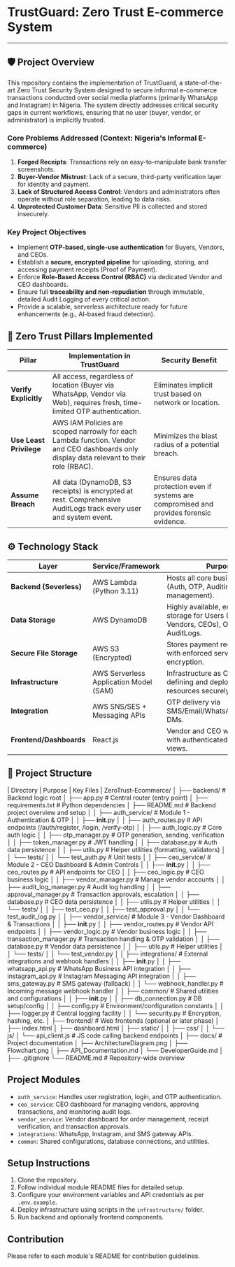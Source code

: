 # TrustGuard: Zero Trust E-commerce System 
---

## 🛡️ Project Overview
This repository contains the implementation of TrustGuard, a state-of-the-art Zero Trust Security System designed to secure informal e-commerce transactions conducted over social media platforms (primarily WhatsApp and Instagram) in Nigeria. The system directly addresses critical security gaps in current workflows, ensuring that no user (buyer, vendor, or administrator) is implicitly trusted.

### Core Problems Addressed (Context: Nigeria's Informal E-commerce)
1. **Forged Receipts**: Transactions rely on easy-to-manipulate bank transfer screenshots.
2. **Buyer-Vendor Mistrust**: Lack of a secure, third-party verification layer for identity and payment.
3. **Lack of Structured Access Control**: Vendors and administrators often operate without role separation, leading to data risks.
4. **Unprotected Customer Data**: Sensitive PII is collected and stored insecurely.

### Key Project Objectives
- Implement **OTP-based, single-use authentication** for Buyers, Vendors, and CEOs.
- Establish a **secure, encrypted pipeline** for uploading, storing, and accessing payment receipts (Proof of Payment).
- Enforce **Role-Based Access Control (RBAC)** via dedicated Vendor and CEO dashboards.
- Ensure full **traceability and non-repudiation** through immutable, detailed Audit Logging of every critical action.
- Provide a scalable, serverless architecture ready for future enhancements (e.g., AI-based fraud detection).

## 🔑 Zero Trust Pillars Implemented
| Pillar | Implementation in TrustGuard | Security Benefit |
|--------|------------------------------|------------------|
| __Verify Explicitly__ | All access, regardless of location (Buyer via WhatsApp, Vendor via Web), requires fresh, time-limited OTP authentication. | Eliminates implicit trust based on network or location. |
| __Use Least Privilege__ | AWS IAM Policies are scoped narrowly for each Lambda function. Vendor and CEO dashboards only display data relevant to their role (RBAC). | Minimizes the blast radius of a potential breach. |
| __Assume Breach__ | All data (DynamoDB, S3 receipts) is encrypted at rest. Comprehensive AuditLogs track every user and system event. | Ensures data protection even if systems are compromised and provides forensic evidence. |

## ⚙️ Technology Stack
| Layer | Service/Framework | Purpose |
|-------|-------------------|---------|
| __Backend (Severless)__ | AWS Lambda (Python 3.11) | Hosts all core business logic (Auth, OTP, Auditing, S3 management). |
| __Data Storage__ | AWS DynamoDB | Highly available, encrypted storage for Users (Buyers, Vendors, CEOs), OTPs, and AuditLogs. |
| __Secure File Storage__ | AWS S3 (Encrypted) | Stores payment receipt images with enforced server-side encryption. |
| __Infrastructure__ | AWS Serverless Application Model (SAM) | Infrastructure as Code (IaC) for defining and deploying all AWS resources securely. |
| __Integration__ | AWS SNS/SES + Messaging APIs | OTP delivery via SMS/Email/WhatsApp/Instagram DMs. |
| __Frontend/Dashboards__ | React.js | Vendor and CEO web interfaces with authenticated, role-based views. |

## 📁 Project Structure
| Directory | Purpose | Key Files |
ZeroTrust-Ecommerce/
│
├── backend/                              # Backend logic root
│   ├── app.py                          # Central router (entry point)
│   ├── requirements.txt                # Python dependencies
│   ├── README.md                      # Backend project overview and setup
│
│   ├── auth_service/                   # Module 1 - Authentication & OTP
│   │   ├── __init__.py
│   │   ├── auth_routes.py              # API endpoints (/auth/register, /login, /verify-otp)
│   │   ├── auth_logic.py               # Core auth logic
│   │   ├── otp_manager.py              # OTP generation, sending, verification
│   │   ├── token_manager.py            # JWT handling
│   │   ├── database.py                 # Auth data persistence
│   │   ├── utils.py                    # Helper utilities (formatting, validators)
│   │   └── tests/
│   │       └── test_auth.py            # Unit tests
│
│   ├── ceo_service/                    # Module 2 - CEO Dashboard & Admin Controls
│   │   ├── __init__.py
│   │   ├── ceo_routes.py               # API endpoints for CEO
│   │   ├── ceo_logic.py                # CEO business logic
│   │   ├── vendor_manager.py           # Manage vendor accounts
│   │   ├── audit_log_manager.py        # Audit log handling
│   │   ├── approval_manager.py         # Transaction approvals, escalation
│   │   ├── database.py                 # CEO data persistence
│   │   ├── utils.py                    # Helper utilities
│   │   └── tests/
│   │       ├── test_ceo.py
│   │       ├── test_approval.py
│   │       └── test_audit_log.py
│
│   ├── vendor_service/                 # Module 3 - Vendor Dashboard & Transactions
│   │   ├── __init__.py
│   │   ├── vendor_routes.py            # Vendor API endpoints
│   │   ├── vendor_logic.py             # Vendor business logic
│   │   ├── transaction_manager.py     # Transaction handling & OTP validation
│   │   ├── database.py                 # Vendor data persistence
│   │   ├── utils.py                    # Helper utilities
│   │   └── tests/
│   │       └── test_vendor.py
│
│   ├── integrations/                  # External integrations and webhook handlers
│   │   ├── __init__.py
│   │   ├── whatsapp_api.py             # WhatsApp Business API integration
│   │   ├── instagram_api.py            # Instagram Messaging API integration
│   │   ├── sms_gateway.py              # SMS gateway (fallback)
│   │   └── webhook_handler.py          # Incoming message webhook handler
│
│   ├── common/                       # Shared utilities and configurations
│   │   ├── __init__.py
│   │   ├── db_connection.py           # DB setup/config
│   │   ├── config.py                  # Environment/configuration constants
│   │   ├── logger.py                  # Central logging facility
│   │   └── security.py                # Encryption, hashing, etc.
│
├── frontend/                          # Web frontends (optional or later phase)
│   ├── index.html
│   ├── dashboard.html
│   ├── static/
│   │   ├── css/
│   │   └── js/
│   └── api_client.js                  # JS code calling backend endpoints
│
├── docs/                             # Project documentation
│   ├── ArchitectureDiagram.png
│   ├── Flowchart.png
│   ├── API_Documentation.md
│   └── DeveloperGuide.md
│
├── .gitignore
└── README.md                        # Repository-wide overview

## Project Modules

- `auth_service`: Handles user registration, login, and OTP authentication.
- `ceo_service`: CEO dashboard for managing vendors, approving transactions, and monitoring audit logs.
- `vendor_service`: Vendor dashboard for order management, receipt verification, and transaction approvals.
- `integrations`: WhatsApp, Instagram, and SMS gateway APIs.
- `common`: Shared configurations, database connections, and utilities.

## Setup Instructions

1. Clone the repository.
2. Follow individual module README files for detailed setup.
3. Configure your environment variables and API credentials as per `.env.example`.
4. Deploy infrastructure using scripts in the `infrastructure/` folder.
5. Run backend and optionally frontend components.

## Contribution

Please refer to each module's README for contribution guidelines.